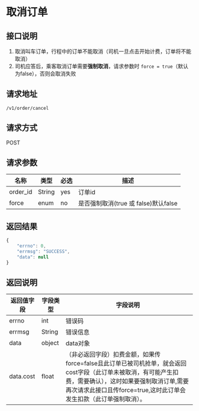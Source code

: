 # 取消订单

## 接口说明

1. 取消叫车订单，行程中的订单不能取消（司机一旦点击开始计费，订单将不能取消）
2. 司机应答后，乘客取消订单需要**强制取消**，请求参数时 `force = true`（默认为false），否则会取消失败

## 请求地址

`/v1/order/cancel`

## 请求方式

POST

## 请求参数

| 名称     | 类型   | 必选 | 描述                                 |
| -------- | ------ | ---- | ------------------------------------ |
| order_id | String | yes  | 订单id                               |
| force    | enum   | no   | 是否强制取消(true 或 false)默认false |

## 返回结果

```js
{
    "errno": 0,
    "errmsg": "SUCCESS",
    "data": null
}
```

## 返回说明

| 返回值字段 | 字段类型 | 字段说明                                                     |
| ---------- | -------- | ------------------------------------------------------------ |
| errno      | int      | 错误码                                                       |
| errmsg     | String   | 错误信息                                                     |
| data       | object   | data对象                                                     |
| data.cost  | float    | （非必返回字段）扣费金额，如果传force=false且此订单已被司机抢单，就会返回cost字段（此订单未被取消，有可能产生扣费，需要确认），这时如果要强制取消订单,需要再次请求此接口且传force=true,这时此订单会发生扣款（此订单强制取消）。 |